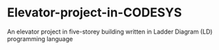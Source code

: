 # Elevator-project-in-CODESYS
An elevator project in five-storey building written in Ladder Diagram (LD) programming language
